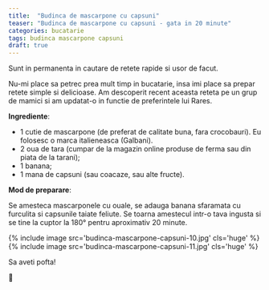 ```yaml
---
title:  "Budinca de mascarpone cu capsuni"
teaser: "Budinca de mascarpone cu capsuni - gata in 20 minute"
categories: bucatarie
tags: budinca mascarpone capsuni
draft: true
---
```

Sunt in permanenta in cautare de retete rapide si usor de facut.

Nu-mi place sa petrec prea mult timp in bucatarie, insa imi place sa prepar retete simple si delicioase.
Am descoperit recent aceasta reteta pe un grup de mamici si am updatat-o in functie de preferintele lui Rares.

**Ingrediente**:

- 1 cutie de mascarpone (de preferat de calitate buna, fara crocobauri). Eu folosesc o marca italieneasca (Galbani).
- 2 oua de tara (cumpar de la magazin online produse de ferma sau din piata de la tarani);
- 1 banana;
- 1 mana de capsuni (sau coacaze, sau alte fructe).

**Mod de preparare**:

Se amesteca mascarponele cu ouale, se adauga banana sfaramata cu furculita si capsunile taiate feliute.
Se toarna amestecul intr-o tava ingusta si se tine la cuptor la 180° pentru aproximativ 20 minute.

{% include image src='budinca-mascarpone-capsuni-10.jpg' cls='huge' %}
{% include image src='budinca-mascarpone-capsuni-11.jpg' cls='huge' %}

Sa aveti pofta!

:sunflower:
